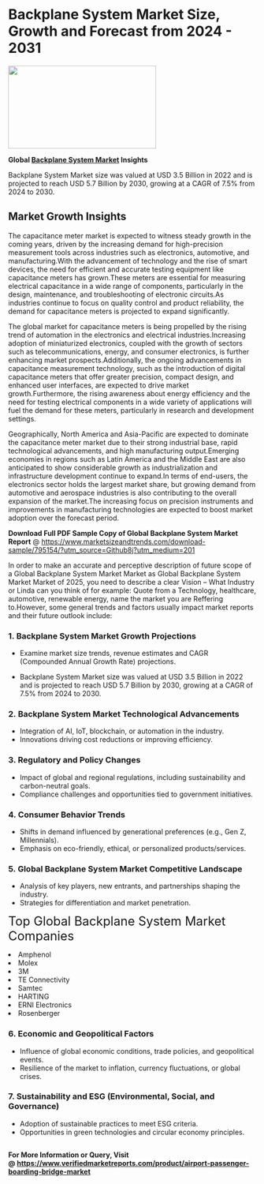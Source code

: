 <H1>Backplane System Market Size, Growth and Forecast from 2024 - 2031</H1><img class="aligncenter size-medium wp-image-584254" src="https://thirdeyenews.in/wp-content/uploads/2024/09/Global-Market-Research-300x168.jpeg" alt="" width="300" height="168" /><p><strong>Global&nbsp;<a href="https://www.marketsizeandtrends.com/download-sample/795154/?utm_source=Github8j?utm_medium=201">Backplane System Market</a> Insights</strong></p><p>Backplane System Market size was valued at USD 3.5 Billion in 2022 and is projected to reach USD 5.7 Billion by 2030, growing at a CAGR of 7.5% from 2024 to 2030.</p><p><h2>Market Growth Insights</h2> <p>The capacitance meter market is expected to witness steady growth in the coming years, driven by the increasing demand for high-precision measurement tools across industries such as electronics, automotive, and manufacturing.With the advancement of technology and the rise of smart devices, the need for efficient and accurate testing equipment like capacitance meters has grown.These meters are essential for measuring electrical capacitance in a wide range of components, particularly in the design, maintenance, and troubleshooting of electronic circuits.As industries continue to focus on quality control and product reliability, the demand for capacitance meters is projected to expand significantly.</p> <p>The global market for capacitance meters is being propelled by the rising trend of automation in the electronics and electrical industries.Increasing adoption of miniaturized electronics, coupled with the growth of sectors such as telecommunications, energy, and consumer electronics, is further enhancing market prospects.Additionally, the ongoing advancements in capacitance measurement technology, such as the introduction of digital capacitance meters that offer greater precision, compact design, and enhanced user interfaces, are expected to drive market growth.Furthermore, the rising awareness about energy efficiency and the need for testing electrical components in a wide variety of applications will fuel the demand for these meters, particularly in research and development settings.<p>Geographically, North America and Asia-Pacific are expected to dominate the capacitance meter market due to their strong industrial base, rapid technological advancements, and high manufacturing output.Emerging economies in regions such as Latin America and the Middle East are also anticipated to show considerable growth as industrialization and infrastructure development continue to expand.In terms of end-users, the electronics sector holds the largest market share, but growing demand from automotive and aerospace industries is also contributing to the overall expansion of the market.The increasing focus on precision instruments and improvements in manufacturing technologies are expected to boost market adoption over the forecast period.</p> <p><span class=""><strong>Download Full PDF Sample Copy of Global Backplane System Market Report</strong> @ <a href="https://www.marketsizeandtrends.com/download-sample/795154/?utm_source=Github8j?utm_medium=201" target="_blank">https://www.marketsizeandtrends.com/download-sample/795154/?utm_source=Github8j?utm_medium=201</a></span></p><p>In order to make an accurate and perceptive description of future scope of a Global&nbsp;Backplane System Market Market as Global&nbsp;Backplane System Market Market of 2025, you need to describe a clear Vision &ndash; What Industry or Linda can you think of for example: Quote from a Technology, healthcare, automotive, renewable energy, name the market you are Reffering to.However, some general trends and factors usually impact market reports and their future outlook include:</p><h3>1.&nbsp;<strong>Backplane System Market Growth Projections</strong></h3><ul><li>Examine market size trends, revenue estimates and CAGR (Compounded Annual Growth Rate) projections.</li><li><p>Backplane System Market size was valued at USD 3.5 Billion in 2022 and is projected to reach USD 5.7 Billion by 2030, growing at a CAGR of 7.5% from 2024 to 2030.</p></li></ul><h3>2.&nbsp;<strong>Backplane System Market Technological Advancements</strong></h3><ul><li>Integration of AI, IoT, blockchain, or automation in the industry.</li><li>Innovations driving cost reductions or improving efficiency.</li></ul><h3>3.&nbsp;<strong>Regulatory and Policy Changes</strong></h3><ul><li>Impact of global and regional regulations, including sustainability and carbon-neutral goals.</li><li>Compliance challenges and opportunities tied to government initiatives.</li></ul><h3>4.&nbsp;<strong>Consumer Behavior Trends</strong></h3><ul><li>Shifts in demand influenced by generational preferences (e.g., Gen Z, Millennials).</li><li>Emphasis on eco-friendly, ethical, or personalized products/services.</li></ul><h3>5.&nbsp;<strong>Global Backplane System Market Competitive Landscape</strong></h3><ul><li>Analysis of key players, new entrants, and partnerships shaping the industry.</li><li>Strategies for differentiation and market penetration.</li></ul><p data-pm-slice="1 1 []"><span style="color: inherit; font-family: inherit; font-size: 25px;">Top Global Backplane System Market Companies</span></p><div class="" data-test-id=""><p><li>Amphenol</li><li> Molex</li><li> 3M</li><li> TE Connectivity</li><li> Samtec</li><li> HARTING</li><li> ERNI Electronics</li><li> Rosenberger</li></p></div><h3>6.&nbsp;<strong>Economic and Geopolitical Factors</strong></h3><ul><li>Influence of global economic conditions, trade policies, and geopolitical events.</li><li>Resilience of the market to inflation, currency fluctuations, or global crises.</li></ul><h3>7.&nbsp;<strong>Sustainability and ESG (Environmental, Social, and Governance)</strong></h3><ul><li>Adoption of sustainable practices to meet ESG criteria.</li><li>Opportunities in green technologies and circular economy principles.</li></ul><h2><strong style="font-size: 14px;">For More Information or Query, Visit @&nbsp;</strong><a style="background-color: #ffffff; font-size: 14px;" href="https://www.marketsizeandtrends.com/report/backplane-system-market/" target="_blank">https://www.verifiedmarketreports.com/product/airport-passenger-boarding-bridge-market</a></h2>